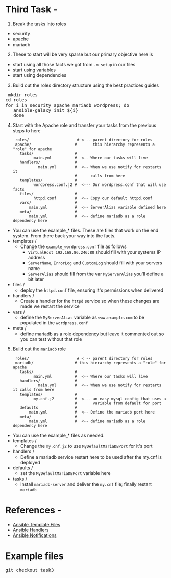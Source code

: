 # Third Task -
1. Break the tasks into roles
 * security
 * apache
 * mariadb
2. These to start will be very sparse but our primary objective here is
 * start using all those facts we got from `-m setup` in our files
 * start using variables
 * start using dependencies
3. Build out the roles directory structure using the best practices guides
<pre> mkdir roles
cd roles
for i in security apache mariadb wordpress; do
   ansible-galaxy init ${i}
   done</pre>
4. Start with the Apache role and transfer your tasks from the previous steps
    to here

        roles/                     # < -- parent directory for roles
        apache/                   #       this hierarchy represents a "role" for apache
          tasks/                  #
                main.yml          #  <-- Where our tasks will live
          handlers/               #
                  main.yml        #  <-- When we use notify for restarts it
                                  #      calls from here
          templates/              #  
                wordpress.conf.j2 #  <--- Our wordpress.conf that will use facts
          files/                  #
                httpd.conf        #  <-- Copy our default httpd.conf
          vars/                   #
              main.yml            #  <-- ServerAlias variable defined here
          meta/                   #
              main.yml            #  <-- define mariadb as a role dependency here

 * You can use the example_* files.  These are files that work on the end system.
   From there back your way into the facts.
 * templates /
    * Change the `example_wordpress.conf` file as follows
      * `VirtualHost 192.168.86.246:80` should fill with your systems IP address
      * `ServerName`, `ErrorLog` and `CustomLog` should fill with your servers name
      * `ServerAlias` should fill from the var `MyServerAlias` you'll define a bit later
  * files /
    * deploy the `httpd.conf` file, ensuring it's permissions when delivered
  * handlers /
    * Create a handler for the `httpd` service so when these changes are made we restart the service
  * vars /
    * define the `MyServerAlias` variable as `www.example.com` to be populated in the `wordpress.conf`
  * meta /
    * define mariadb as a role dependency but leave it commented out so you can test without that role

5. Build out the `mariadb` role

        roles/                     # < -- parent directory for roles
        mariadb/                  # this hierarchy represents a "role" for apache
          tasks/                  #
                main.yml          #  <-- Where our tasks will live
          handlers/               #
                  main.yml        #  <-- When we use notify for restarts it calls from here
          templates/              #  
                my.cnf.j2         #  <--- an easy mysql config that uses a
                                  #       variable from default for port
          defaults                #
              main.yml            #  <-- Define the mariadb port here
          meta/                   #
              main.yml            #  <-- define mariadb as a role dependency here

 * You can use the example_* files as needed.
  * templates /
    * Change the `my.cnf.j2` to use `MyDefaultMariaDBPort` for it's port
  * handlers /
    * Define a mariadb service restart here to be used after the my.cnf is deployed
  * defaults /
      * set the `MyDefaultMariaDBPort` variable here
  * tasks /
      * Install `mariadb-server` and deliver the `my.cnf` file; finally restart `mariadb`

# References -
* [Ansible Template Files](http://docs.ansible.com/ansible/template_module.html)
* [Ansible Handlers](http://docs.ansible.com/ansible/glossary.html)
* [Ansible Notifications](http://docs.ansible.com/ansible/list_of_notification_modules.html)

# Example files
<pre>git checkout task3</pre>
